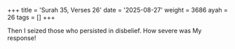 +++
title = 'Surah 35, Verses 26'
date = '2025-08-27'
weight = 3686
ayah = 26
tags = []
+++

Then I seized those who persisted in disbelief. How severe was My response!